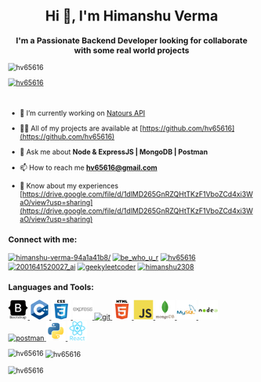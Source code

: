<h1 align="center">Hi 👋, I'm Himanshu Verma</h1>
<h3 align="center">I'm a Passionate Backend Developer looking for collaborate with some real world projects</h3>

<p align="left"> <img src="https://komarev.com/ghpvc/?username=hv65616&label=Profile%20views&color=0e75b6&style=flat" alt="hv65616" /> </p>

<p align="left"> <a href="https://github.com/ryo-ma/github-profile-trophy"><img src="https://github-profile-trophy.vercel.app/?username=hv65616" alt="hv65616" /></a> </p>

<p align="left"> <a href="https://twitter.com/" target="blank"><img src="https://img.shields.io/twitter/follow/?logo=twitter&style=for-the-badge" alt="" /></a> </p>

- 🔭 I’m currently working on [Natours API](https://github.com/hv65616/Natours-API)

- 👨‍💻 All of my projects are available at [https://github.com/hv65616](https://github.com/hv65616)

- 💬 Ask me about **Node & ExpressJS | MongoDB | Postman**

- 📫 How to reach me **hv65616@gmail.com**

- 📄 Know about my experiences [https://drive.google.com/file/d/1dlMD265GnRZQHtTKzF1VboZCd4xi3WaO/view?usp=sharing](https://drive.google.com/file/d/1dlMD265GnRZQHtTKzF1VboZCd4xi3WaO/view?usp=sharing)

<h3 align="left">Connect with me:</h3>
<p align="left">
<a href="https://linkedin.com/in/himanshu-verma-94a1a41b8/" target="blank"><img align="center" src="https://raw.githubusercontent.com/rahuldkjain/github-profile-readme-generator/master/src/images/icons/Social/linked-in-alt.svg" alt="himanshu-verma-94a1a41b8/" height="30" width="40" /></a>
<a href="https://instagram.com/be_who_u_r" target="blank"><img align="center" src="https://raw.githubusercontent.com/rahuldkjain/github-profile-readme-generator/master/src/images/icons/Social/instagram.svg" alt="be_who_u_r" height="30" width="40" /></a>
<a href="https://www.codechef.com/users/hv65616" target="blank"><img align="center" src="https://cdn.jsdelivr.net/npm/simple-icons@3.1.0/icons/codechef.svg" alt="hv65616" height="30" width="40" /></a>
<a href="https://www.hackerrank.com/2001641520027_ai" target="blank"><img align="center" src="https://raw.githubusercontent.com/rahuldkjain/github-profile-readme-generator/master/src/images/icons/Social/hackerrank.svg" alt="2001641520027_ai" height="30" width="40" /></a>
<a href="https://www.leetcode.com/geekyleetcoder" target="blank"><img align="center" src="https://raw.githubusercontent.com/rahuldkjain/github-profile-readme-generator/master/src/images/icons/Social/leet-code.svg" alt="geekyleetcoder" height="30" width="40" /></a>
<a href="https://auth.geeksforgeeks.org/user/himanshu2308" target="blank"><img align="center" src="https://raw.githubusercontent.com/rahuldkjain/github-profile-readme-generator/master/src/images/icons/Social/geeks-for-geeks.svg" alt="himanshu2308" height="30" width="40" /></a>
</p>

<h3 align="left">Languages and Tools:</h3>
<p align="left"> <a href="https://getbootstrap.com" target="_blank" rel="noreferrer"> <img src="https://raw.githubusercontent.com/devicons/devicon/master/icons/bootstrap/bootstrap-plain-wordmark.svg" alt="bootstrap" width="40" height="40"/> </a> <a href="https://www.w3schools.com/cpp/" target="_blank" rel="noreferrer"> <img src="https://raw.githubusercontent.com/devicons/devicon/master/icons/cplusplus/cplusplus-original.svg" alt="cplusplus" width="40" height="40"/> </a> <a href="https://www.w3schools.com/css/" target="_blank" rel="noreferrer"> <img src="https://raw.githubusercontent.com/devicons/devicon/master/icons/css3/css3-original-wordmark.svg" alt="css3" width="40" height="40"/> </a> <a href="https://expressjs.com" target="_blank" rel="noreferrer"> <img src="https://raw.githubusercontent.com/devicons/devicon/master/icons/express/express-original-wordmark.svg" alt="express" width="40" height="40"/> </a> <a href="https://git-scm.com/" target="_blank" rel="noreferrer"> <img src="https://www.vectorlogo.zone/logos/git-scm/git-scm-icon.svg" alt="git" width="40" height="40"/> </a> <a href="https://www.w3.org/html/" target="_blank" rel="noreferrer"> <img src="https://raw.githubusercontent.com/devicons/devicon/master/icons/html5/html5-original-wordmark.svg" alt="html5" width="40" height="40"/> </a> <a href="https://developer.mozilla.org/en-US/docs/Web/JavaScript" target="_blank" rel="noreferrer"> <img src="https://raw.githubusercontent.com/devicons/devicon/master/icons/javascript/javascript-original.svg" alt="javascript" width="40" height="40"/> </a> <a href="https://www.mongodb.com/" target="_blank" rel="noreferrer"> <img src="https://raw.githubusercontent.com/devicons/devicon/master/icons/mongodb/mongodb-original-wordmark.svg" alt="mongodb" width="40" height="40"/> </a> <a href="https://www.mysql.com/" target="_blank" rel="noreferrer"> <img src="https://raw.githubusercontent.com/devicons/devicon/master/icons/mysql/mysql-original-wordmark.svg" alt="mysql" width="40" height="40"/> </a> <a href="https://nodejs.org" target="_blank" rel="noreferrer"> <img src="https://raw.githubusercontent.com/devicons/devicon/master/icons/nodejs/nodejs-original-wordmark.svg" alt="nodejs" width="40" height="40"/> </a> <a href="https://postman.com" target="_blank" rel="noreferrer"> <img src="https://www.vectorlogo.zone/logos/getpostman/getpostman-icon.svg" alt="postman" width="40" height="40"/> </a> <a href="https://www.python.org" target="_blank" rel="noreferrer"> <img src="https://raw.githubusercontent.com/devicons/devicon/master/icons/python/python-original.svg" alt="python" width="40" height="40"/> </a> <a href="https://reactjs.org/" target="_blank" rel="noreferrer"> <img src="https://raw.githubusercontent.com/devicons/devicon/master/icons/react/react-original-wordmark.svg" alt="react" width="40" height="40"/> </a> </p>

<p><img align="left" src="https://github-readme-stats.vercel.app/api/top-langs?username=hv65616&show_icons=true&locale=en&layout=compact" alt="hv65616" /></p>

<p>&nbsp;<img align="center" src="https://github-readme-stats.vercel.app/api?username=hv65616&show_icons=true&locale=en" alt="hv65616" /></p>

<p><img align="center" src="https://github-readme-streak-stats.herokuapp.com/?user=hv65616&" alt="hv65616" /></p>
